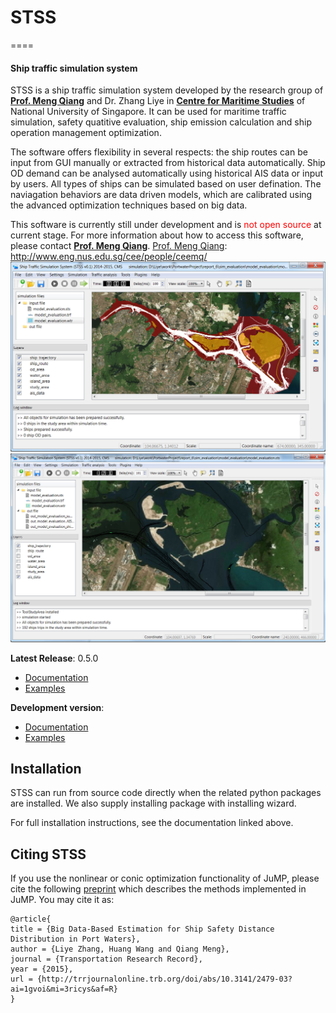 # STSS
====
#### Ship traffic simulation system

STSS is a ship traffic simulation system developed by the research group of **[Prof. Meng Qiang]** and Dr. Zhang Liye in **[Centre for Maritime Studies]** of National University of Singapore. It can be used for maritime traffic simulation,
safety quatitive evaluation, ship emission calculation and ship operation management optimization.

[Prof. Meng Qiang]: http://www.eng.nus.edu.sg/cee/people/ceemq/
[Centre for Maritime Studies]: http://www.maritimestudies.nus.edu.sg/


The software offers flexibility in several respects: the ship routes can be input from GUI manually or extracted from historical data automatically. Ship OD demand can be analysed automatically using historical AIS data or input by users. All types of ships can be simulated based on user defination. The naviagation behaviors are data driven models, which are calibrated using the advanced optimization techniques based on big data.

This software is currently still under development and is <font color="red">not open source</font> at current stage. For more information about how to access this software, please contact **[Prof. Meng Qiang]**.
[Prof. Meng Qiang]: http://www.eng.nus.edu.sg/cee/people/ceemq/
![Screenshot](main_GUI.PNG)
![Screenshot](simulation_snap.PNG)

**Latest Release**: 0.5.0 
  * [Documentation](https://github.com/zhangliye/stss/blob/master/doc)
  * [Examples](https://github.com/zhangliye/stss/blob/master/doc)
 
**Development version**:
  * [Documentation](https://github.com/zhangliye/stss/blob/master/doc)
  * [Examples](https://github.com/zhangliye/stss/blob/master/doc)

## Installation

STSS can run from source code directly when the related python packages are installed. We also supply installing package with installing wizard.

For full installation instructions, see the documentation linked above.

## Citing STSS

If you use the nonlinear or conic optimization functionality of JuMP, please cite the following [preprint](http://arxiv.org/abs/1508.01982) which describes the methods implemented in JuMP. You may cite it as:

    @article{ 
    title = {Big Data-Based Estimation for Ship Safety Distance Distribution in Port Waters},
    author = {Liye Zhang, Huang Wang and Qiang Meng},
    journal = {Transportation Research Record},
    year = {2015},
    url = {http://trrjournalonline.trb.org/doi/abs/10.3141/2479-03?ai=1gvoi&mi=3ricys&af=R}
    }
